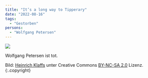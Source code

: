 ```yaml
---
title: "It’s a long way to Tipperary"
date: "2022-08-16"
tags:
  - "Gestorben"
persons:
  - "Wolfgang Petersen"
---
```


![](/img/petersen.jpg)

Wolfgang Petersen ist tot.

Bild: [Heinrich Klaffs](https://www.flickr.com/photos/heiner1947/30290541813/in/photostream/) unter Creative Commons [BY-NC-SA 2.0](https://creativecommons.org/licenses/by-nc-sa/2.0/) Lizenz. {:.copyright}
